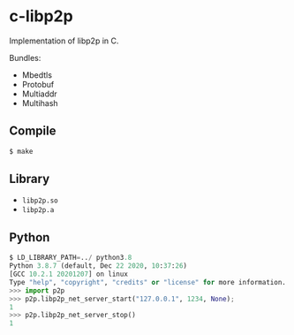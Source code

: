 # c-libp2p
Implementation of libp2p in C.

Bundles:
- Mbedtls
- Protobuf
- Multiaddr
- Multihash

## Compile

```bash
$ make
```

## Library

- `libp2p.so`
- `libp2p.a`

## Python

```python
$ LD_LIBRARY_PATH=../ python3.8
Python 3.8.7 (default, Dec 22 2020, 10:37:26) 
[GCC 10.2.1 20201207] on linux
Type "help", "copyright", "credits" or "license" for more information.
>>> import p2p
>>> p2p.libp2p_net_server_start("127.0.0.1", 1234, None);
1
>>> p2p.libp2p_net_server_stop()
1
```
